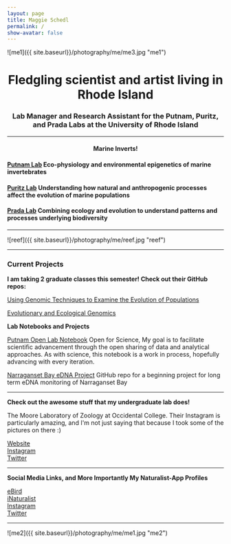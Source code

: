 ```yaml
---
layout: page
title: Maggie Schedl
permalink: /
show-avatar: false
---
```


![me1]({{ site.baseurl}}/photography/me/me3.jpg "me1")

# <center>Fledgling scientist and artist living in Rhode Island</center>
### <center>Lab Manager and Research Assistant for the Putnam, Puritz, and Prada Labs at the University of Rhode Island</center>

------------------------

#### <center>Marine Inverts!</center>

#### [Putnam Lab](http://putnamlab.com/) Eco-physiology and environmental epigenetics of marine invertebrates
#### [Puritz Lab](http://www.marineevoeco.com/) Understanding how natural and anthropogenic processes affect the evolution of marine populations
#### [Prada Lab](https://www.carlosprada.org/) Combining ecology and evolution to understand patterns and processes underlying biodiversity

------------------------

![reef]({{ site.baseurl}}/photography/me/reef.jpg "reef")  

-----------------------

### Current Projects  

**I am taking 2 graduate classes this semester! Check out their GitHub repos:**

[Using Genomic Techniques to Examine the Evolution of Populations](https://github.com/jpuritz/BIO_594_2019)

[Evolutionary and Ecological Genomics](https://github.com/pradac/BIO594_2019)

**Lab Notebooks and Projects**

[Putnam Open Lab Notebook](https://meschedl.github.io/MESPutnam_Open_Lab_Notebook/)
Open for Science, My goal is to facilitate scientific advancement through the open sharing of data and analytical approaches. As with science, this notebook is a work in process, hopefully advancing with every iteration.

[Narraganset Bay eDNA Project](https://github.com/meschedl/Narragansett_Bay_eDNA)
GitHub repo for a beginning project for long term eDNA monitoring of Narraganset Bay

---------------------

**Check out the awesome stuff that my undergraduate lab does!**

The Moore Laboratory of Zoology at Occidental College. Their Instagram is particularly amazing, and I'm not just saying that because I took some of the pictures on there :)

[Website](https://www.oxy.edu/moore-lab-zoology)  
[Instagram](https://www.instagram.com/mlzbirds/)  
[Twitter](https://twitter.com/OxyMLZ)

---------------------

**Social Media Links, and More Importantly My Naturalist-App Profiles**

[eBird](https://ebird.org/profile/OTYxNDAx/)  
[iNaturalist](https://www.inaturalist.org/people/maggieschedl)  
[Instagram](https://www.instagram.com/letsbeestill/)  
[Twitter](https://twitter.com/maggie_schedl)  

----------------
![me2]({{ site.baseurl}}/photography/me/me1.jpg "me2")
